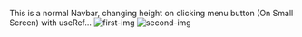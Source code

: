This is a normal Navbar, changing height on clicking menu button (On Small Screen) with useRef...
![first-img](https://user-images.githubusercontent.com/67111661/193580232-e5708a46-1bfb-40af-ae38-d32e88497a62.png)
![second-img](https://user-images.githubusercontent.com/67111661/193580251-db4acdea-e65d-483f-bcaa-64285322ea0a.png)
